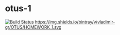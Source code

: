 # otus-1
[![Build Status](https://travis-ci.org/gromakovski/otus-1.svg?branch=master)](https://travis-ci.org/gromakovski/otus-1)
https://img.shields.io/bintray/v/vladimir-gr/OTUS/HOMEWORK_1.svg

